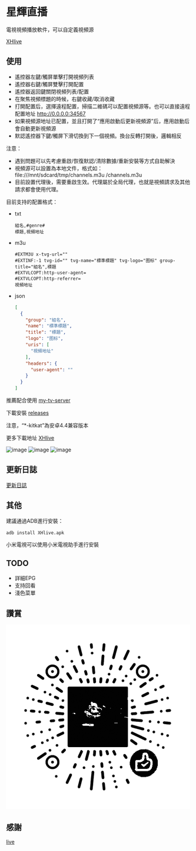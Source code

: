 # 星輝直播

電視視頻播放軟件，可以自定義視頻源

[XHlive](https://github.com/xisohi/XHlive)

## 使用

* 遙控器左鍵/觸屏單擊打開視頻列表
* 遙控器右鍵/觸屏雙擊打開配置
* 遙控器返回鍵關閉視頻列表/配置
* 在聚焦視頻標題的時候，右鍵收藏/取消收藏
* 打開配置后，選擇遠程配置，掃描二維碼可以配置視頻源等。也可以直接遠程配置地址 http://0.0.0.0:34567
* 如果視頻源地址已配置，並且打開了“應用啟動后更新視頻源”后，應用啟動后會自動更新視頻源
* 默認遙控器下鍵/觸屏下滑切換到下一個視頻。換台反轉打開後，邏輯相反

注意：

* 遇到問題可以先考慮重啟/恢復默認/清除數據/重新安裝等方式自助解決
* 視頻源可以設置為本地文件，格式如：file:///mnt/sdcard/tmp/channels.m3u
  /channels.m3u
* 目前設置代理後，需要重啟生效。代理屬於全局代理，也就是視頻請求及其他請求都會使用代理。

目前支持的配置格式：

* txt
    ```
    組名,#genre#
    標題,視頻地址
    ```
* m3u
    ```
    #EXTM3U x-tvg-url=""
    #EXTINF:-1 tvg-id="" tvg-name="標準標題" tvg-logo="图标" group-title="組名",標題
    #EXTVLCOPT:http-user-agent=
    #EXTVLCOPT:http-referrer=
    視頻地址
    ```
* json
    ```json
    [
      {
        "group": "組名",
        "name": "標準標題",
        "title": "標題",
        "logo": "图标",
        "uris": [
          "視頻地址"
        ],
        "headers": {
          "user-agent": ""
        }
      }
    ]
    ```

推薦配合使用 [my-tv-server](https://github.com/lizongying/my-tv-server)

下載安裝 [releases](https://github.com/xisohi/XHlive/releases/)

注意，“*-kitkat”為安卓4.4兼容版本

更多下載地址 [XHlive](https://lyrics.run/my-tv-0.html)

![image](./screenshots/Screenshot_20240810_151748.png)
![image](./screenshots/Screenshot_20240813_232847.png)
![image](./screenshots/Screenshot_20240813_232900.png)

## 更新日誌

[更新日誌](./HISTORY.md)

## 其他

建議通過ADB進行安裝：

```shell
adb install XHlive.apk
```

小米電視可以使用小米電視助手進行安裝

## TODO

* 詳細EPG
* 支持回看
* 淺色菜單

## 讚賞

![image](./screenshots/appreciate.png)

## 感謝

[live](https://github.com/fanmingming/live)